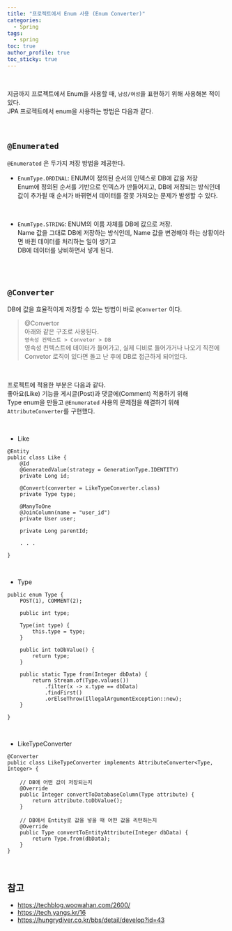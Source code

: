 ```yaml
---
title: "프로젝트에서 Enum 사용 (Enum Converter)"      
categories:
  - Spring
tags:
  - spring 
toc: true
author_profile: true
toc_sticky: true
--- 
```


<br />     

지금까지 프로젝트에서 Enum을 사용할 때, `남성/여성`을 표현하기 위해 사용해본 적이 있다.   
JPA 프로젝트에서 enum을 사용하는 방법은 다음과 같다.     

<br />    

## `@Enumerated`       
`@Enumerated` 은 두가지 저장 방법을 제공한다.   

* `EnumType.ORDINAL`: ENUM이 정의된 순서의 인덱스로 DB에 값을 저장         
  Enum에 정의된 순서를 기반으로 인덱스가 만들어지고, DB에 저장되는 방식인데      
  값이 추가될 때 순서가 바뀌면서 데이터를 잘못 가져오는 문제가 발생할 수 있다.             
<br />          


* `EnumType.STRING`: ENUM의 이름 자체를 DB에 값으로 저장.      
  Name 값을 그대로 DB에 저장하는 방식인데, Name 값을 변경해야 하는 상황이라면 바뀐 데이터를 처리하는 일이 생기고        
  DB에 데이터를 낭비하면서 넣게 된다.      
  

<br />       
<br />      


## `@Converter`    
DB에 값을 효율적이게 저장할 수 있는 방법이 바로 `@Converter` 이다.   

> @Convertor    
> 아래와 같은 구조로 사용된다.      
> `영속성 컨텍스트 > Convetor > DB`         
> 영속성 컨텍스트에 데이터가 들어가고, 실제 디비로 들어가거나 나오기 직전에     
> Convetor 로직이 있다면 돌고 난 후에 DB로 접근하게 되어있다.     

 
<br />    


프로젝트에 적용한 부분은 다음과 같다.  
좋아요(Like) 기능을 게시글(Post)과 댓글에(Comment) 적용하기 위해     
Type enum을 만들고 `@Enumerated` 사용의 문제점을 해결하기 위해    
`AttributeConverter`를 구현했다.      

<br />     

* Like  

```
@Entity
public class Like {
	@Id
	@GeneratedValue(strategy = GenerationType.IDENTITY)
	private Long id;

	@Convert(converter = LikeTypeConverter.class)
	private Type type;

	@ManyToOne
	@JoinColumn(name = "user_id")
	private User user;

	private Long parentId;

	. . .

}
```

<br />    

* Type   

```
public enum Type {
	POST(1), COMMENT(2);

	public int type;

	Type(int type) {
		this.type = type;
	}

	public int toDbValue() {
		return type;
	}

	public static Type from(Integer dbData) {
		return Stream.of(Type.values())
			.filter(x -> x.type == dbData)
			.findFirst()
			.orElseThrow(IllegalArgumentException::new);
	}

}
```

<br />    


* LikeTypeConverter         

```
@Converter
public class LikeTypeConverter implements AttributeConverter<Type, Integer> {

    // DB에 어떤 값이 저장되는지 
	@Override
	public Integer convertToDatabaseColumn(Type attribute) {
		return attribute.toDbValue();
	}
	
    // DB에서 Entity로 값을 넣을 때 어떤 값을 리턴하는지 
	@Override
	public Type convertToEntityAttribute(Integer dbData) {
		return Type.from(dbData);
	}
}
```

<br />    


## 참고       
* <https://techblog.woowahan.com/2600/>   
* <https://tech.yangs.kr/16>    
* <https://hungrydiver.co.kr/bbs/detail/develop?id=43>    

